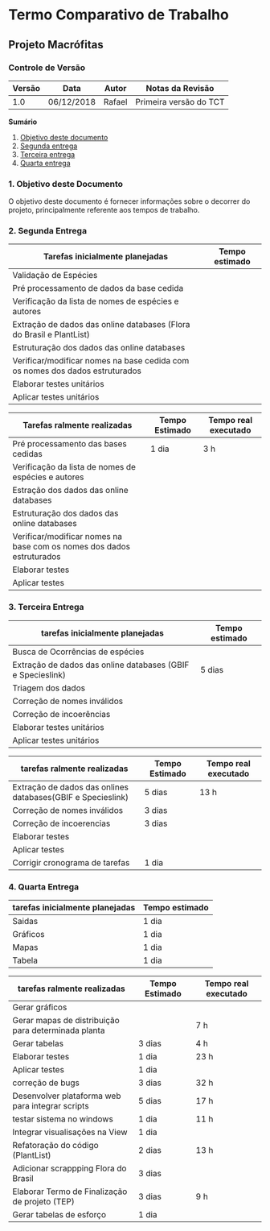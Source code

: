 # Termo Comparativo de Trabalho

## Projeto Macrófitas

### Controle de Versão
|Versão | Data | Autor | Notas da Revisão |
|--- | --- | --- | --- |
|  1.0  |  06/12/2018   | Rafael    |  Primeira versão do TCT   |


**Sumário**
1. [Objetivo deste documento](#id1)
2. [Segunda entrega](#id2)
3. [Terceira entrega](#id3)
4. [Quarta entrega](#id4)

### 1. Objetivo deste Documento
<div id='id1' />
O objetivo deste documento é fornecer informações sobre o decorrer do projeto, principalmente referente aos tempos de trabalho.

###  2. Segunda Entrega
<div id='id2' />

| Tarefas inicialmente planejadas | Tempo estimado |
| --- | --- |
| Validação de Espécies |  
| Pré processamento de dados da base cedida |
| Verificação da lista de nomes de espécies e autores |
| Extração de dados das online databases (Flora do Brasil e PlantList) |
| Estruturação dos dados das online databases |
| Verificar/modificar nomes na base cedida com os nomes dos dados estruturados |
| Elaborar testes unitários |
| Aplicar testes unitários |

|  Tarefas ralmente realizadas | Tempo Estimado | Tempo real executado |
| --- | --- | --- |
| Pré processamento das bases cedidas | 1 dia | 3 h |
| Verificação da lista de nomes de espécies e autores |
| Estração dos dados das online databases |
| Estruturação dos dados das online databases |
| Verificar/modificar nomes na base com os nomes dos dados estruturados |
| Elaborar testes |
| Aplicar testes |

### 3. Terceira Entrega
<div id='id3' />

| tarefas inicialmente planejadas | Tempo estimado | 
| --- | --- |
| Busca de Ocorrências de espécies |
| Extração de dados das online databases (GBIF e Specieslink) | 5 dias | 
| Triagem dos dados |
| Correção de nomes inválidos |
| Correção de incoerências |
| Elaborar testes unitários |
| Aplicar testes unitários |

 | tarefas ralmente realizadas | Tempo Estimado | Tempo real executado |
 | --- | --- | --- |
 | Extração de dados das onlines databases(GBIF e Specieslink) | 5 dias | 13 h |
 | Correção de nomes inválidos | 3 dias |
 | Correção de incoerencias | 3 dias |
 | Elaborar testes |
 | Aplicar testes |
 | Corrigir cronograma de tarefas | 1 dia |
 

### 4. Quarta Entrega
<div id='id4' />

| tarefas inicialmente planejadas | Tempo estimado |
| --- | --- |
| Saidas | 1 dia
| Gráficos | 1 dia
| Mapas | 1 dia
| Tabela | 1 dia

| tarefas ralmente realizadas | Tempo Estimado | Tempo real executado |
| --- | --- | --- |
| Gerar gráficos |
| Gerar mapas de distribuição para determinada planta| | 7 h
| Gerar tabelas | 3 dias | 4 h |
| Elaborar testes | 1 dia | 23 h |
| Aplicar testes | 1 dia |
| correção de bugs | 3 dias | 32 h |
| Desenvolver plataforma web para integrar scripts | 5 dias | 17 h |
| testar sistema no windows| 1 dia | 11 h |
| Integrar visualisações na View | 1 dia |
| Refatoração do código (PlantList) | 2 dias | 13 h |
| Adicionar scrappping Flora do Brasil | 3 dias | 
| Elaborar Termo de Finalização de projeto (TEP) | 3 dias | 9 h |
| Gerar tabelas de esforço | 1 dia | 
